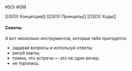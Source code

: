 #SOI #GM 

[[(SOI) Концепция]]
[[(SOI) Принципы]]
[[(SOI) Ходы]]
#### Советы 
А вот несколько инструментов, которые тебе пригодятся: 
-  задавай вопросы и используй ответы; 
-  рисуй карты; 
-  помни, что встреча — это не один вечер; 
-  не торопись.